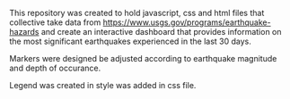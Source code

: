 This repository was created to hold javascript, css and html files that collective take data from https://www.usgs.gov/programs/earthquake-hazards and create an interactive dashboard that provides information on the most significant earthquakes experienced in the last 30 days. 

Markers were designed be adjusted according to earthquake magnitude and depth of occurance.

Legend was created in style was added in css file. 
